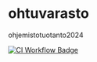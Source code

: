 # ohtuvarasto
ohjemistotuotanto2024

[![CI Workflow Badge](https://github.com/imsyc75/ohtuvarasto/workflows/CI/badge.svg)](https://github.com/imsyc75/ohtuvarasto/actions)